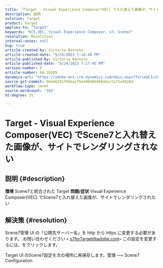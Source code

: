 ```yaml
---
title: 「Target - Visual Experience Composer(VEC) で入れ替えた画像が、サイト上でScene7とレンダリングされない」
description: 説明
solution: Target
product: Target
applies-to: "Target"
keywords: "KCS,VEC, Visual Experience Composer, s7, Scene7"
resolution: Resolution
internal-notes: null
bug: true
article-created-by: Victoria Barnato
article-created-date: "5/24/2023 7:16:40 PM"
article-published-by: Victoria Barnato
article-published-date: "5/24/2023 7:17:45 PM"
version-number: 6
article-number: KA-16305
dynamics-url: "https://adobe-ent.crm.dynamics.com/main.aspx?forceUCI=1&pagetype=entityrecord&etn=knowledgearticle&id=11b2bf7d-67fa-ed11-8849-6045bd006b3d"
source-git-commit: 0bb86255f05bacf6ed40486949abac5175e5028d
workflow-type: tm+mt
source-wordcount: '102'
ht-degree: 2%

---
```


# Target - Visual Experience Composer(VEC) でScene7と入れ替えた画像が、サイトでレンダリングされない

## 説明 {#description}

<b>環境</b>
Scene7と統合された Target
<b>問題/症状</b>
Visual Experience Composer(VEC) でScene7と入れ替えた画像が、サイトでレンダリングされない


## 解決策 {#resolution}


Scene7管理 UI の「公開先サーバー名」を http から https に変更する必要があります。 お問い合わせください `<` [s7forTarget@adobe.com](mailto:s7forTarget@adobe.com)`>`  この設定を変更するには、をクリックします。

Target UI のScene7設定を次の場所に再保存します。管理 —`>`  Scene7 Configuration




